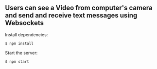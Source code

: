 
## Users can see a Video from computer's camera and send and receive text messages using Websockets

  Install dependencies:

```bash
$ npm install
```

  Start the server:

```bash
$ npm start
```